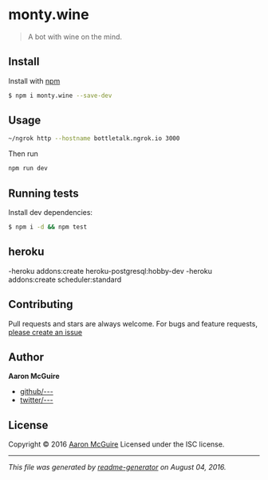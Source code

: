 # monty.wine

> A bot with wine on the mind.

## Install

Install with [npm](https://www.npmjs.com/)

```sh
$ npm i monty.wine --save-dev
```

## Usage
```sh
~/ngrok http --hostname bottletalk.ngrok.io 3000
```
Then run

```sh
npm run dev
```

## Running tests

Install dev dependencies:

```sh
$ npm i -d && npm test
```

## heroku
-heroku addons:create heroku-postgresql:hobby-dev
-heroku addons:create scheduler:standard


## Contributing

Pull requests and stars are always welcome. For bugs and feature requests, [please create an issue](https://github.com/samcreate/monty-bot/issues)

## Author

**Aaron McGuire**

* [github/---](https://github.com/---)
* [twitter/---](http://twitter.com/---)

## License

Copyright © 2016 [Aaron McGuire]()
Licensed under the ISC license.

***

_This file was generated by [readme-generator](https://github.com/jonschlinkert/readme-generator) on August 04, 2016._
